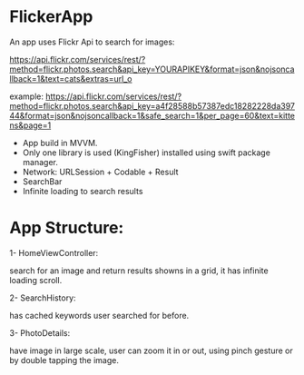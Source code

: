 # FlickerApp

An app uses Flickr Api to search for images:

https://api.flickr.com/services/rest/?method=flickr.photos.search&api_key=YOURAPIKEY&format=json&nojsoncallback=1&text=cats&extras=url_o

example:
https://api.flickr.com/services/rest/?method=flickr.photos.search&api_key=a4f28588b57387edc18282228da39744&format=json&nojsoncallback=1&safe_search=1&per_page=60&text=kittens&page=1


- App build in MVVM.
- Only one library is used (KingFisher) installed using swift package manager.
- Network: URLSession + Codable + Result
- SearchBar
- Infinite loading to search results


# App Structure: 
1- HomeViewController:

   search for an image and return results showns in a grid, it has infinite loading scroll.
   
2- SearchHistory:

   has cached keywords user searched for before.

3- PhotoDetails:

have image in large scale, user can zoom it in or out, using pinch gesture or by double tapping the image.
